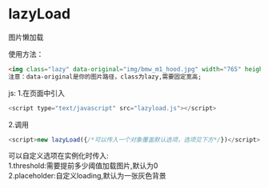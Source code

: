 # lazyLoad
图片懒加载

使用方法：
```html
<img class="lazy" data-original="img/bmw_m1_hood.jpg" width="765" height="574">
注意：data-original是你的图片路径，class为lazy,需要固定宽高;
```
js:
1.在页面中引入
```javascript
<script type="text/javascript" src="lazyload.js"></script>
```
2.调用
```javascript
<script>new lazyLoad({/*可以传入一个对象覆盖默认选项，选项见下方*/})</script>
```    
可以自定义选项在实例化时传入:<br>
1.threshold:需要提前多少阈值加载图片,默认为0<br>
2.placeholder:自定义loading,默认为一张灰色背景
   
